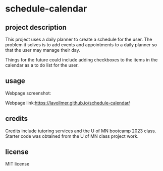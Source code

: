 # schedule-calendar

## project description

This project uses a daily planner to create a schedule for the user. The problem it solves is to add events and appointments to a daily planner so that the user may manage their day. 

Things for the future could include adding checkboxes to the items in the calendar as a to do list for the user. 
## usage
Webpage screenshot:

Webpage link:https://lavollmer.github.io/schedule-calendar/
## credits

Credits include tutoring services and the U of MN bootcamp 2023 class. Starter code was obtained from the U of MN class project work.
## license
 MIT license

